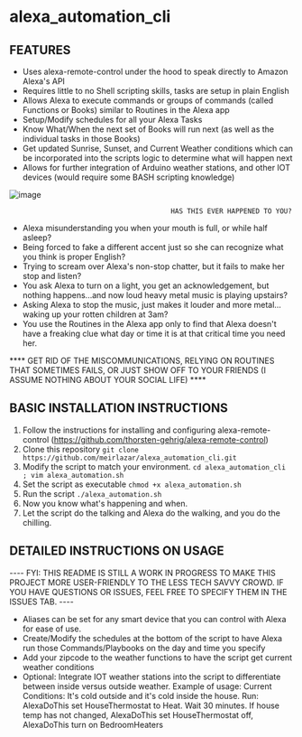 # alexa_automation_cli 

## FEATURES

- Uses alexa-remote-control under the hood to speak directly to Amazon Alexa's API
- Requires little to no Shell scripting skills, tasks are setup in plain English
- Allows Alexa to execute commands or groups of commands (called Functions or Books) similar to Routines in the Alexa app
- Setup/Modify schedules for all your Alexa Tasks
- Know What/When the next set of Books will run next (as well as the individual tasks in those Books)
- Get updated Sunrise, Sunset, and Current Weather conditions which can be incorporated into the scripts logic to determine what will happen next
- Allows for further integration of Arduino weather stations, and other IOT devices (would require some BASH scripting knowledge)

![image](https://github.com/meirlazar/alexa_automation_cli/assets/2780621/2d19e2b2-6c53-40f2-8e1c-684473ac3a2b)

                                            HAS THIS EVER HAPPENED TO YOU?
- Alexa misunderstanding you when your mouth is full, or while half asleep?
- Being forced to fake a different accent just so she can recognize what you think is proper English? 
- Trying to scream over Alexa's non-stop chatter, but it fails to make her stop and listen?
- You ask Alexa to turn on a light, you get an acknowledgement, but nothing happens...and now loud heavy metal music is playing upstairs?
- Asking Alexa to stop the music, just makes it louder and more metal... waking up your rotten children at 3am?
- You use the Routines in the Alexa app only to find that Alexa doesn't have a freaking clue what day or time it is at that critical time you need her.

**** GET RID OF THE MISCOMMUNICATIONS, RELYING ON ROUTINES THAT SOMETIMES FAILS, OR JUST SHOW OFF TO YOUR FRIENDS (I ASSUME NOTHING ABOUT YOUR SOCIAL LIFE) ****

## BASIC INSTALLATION INSTRUCTIONS

1. Follow the instructions for installing and configuring alexa-remote-control (https://github.com/thorsten-gehrig/alexa-remote-control) 
2. Clone this repository 
   ``` git clone https://github.com/meirlazar/alexa_automation_cli.git ```   
4. Modify the script to match your environment.
   ``` cd alexa_automation_cli ; vim alexa_automation.sh ```
6. Set the script as executable
   ``` chmod +x alexa_automation.sh ```
7. Run the script
   ``` ./alexa_automation.sh ```
8. Now you know what's happening and when.
9. Let the script do the talking and Alexa do the walking, and you do the chilling.

## DETAILED INSTRUCTIONS ON USAGE

---- FYI: THIS README IS STILL A WORK IN PROGRESS TO MAKE THIS PROJECT MORE USER-FRIENDLY TO THE LESS TECH SAVVY CROWD. IF YOU HAVE QUESTIONS OR ISSUES, FEEL FREE TO SPECIFY THEM IN THE ISSUES TAB. ----

- Aliases can be set for any smart device that you can control with Alexa for ease of use.
- Create/Modify the schedules at the bottom of the script to have Alexa run those Commands/Playbooks on the day and time you specify
- Add your zipcode to the weather functions to have the script get current weather conditions
- Optional: Integrate IOT weather stations into the script to differentiate between inside versus outside weather.
  Example of usage:
  Current Conditions: It's cold outside and it's cold inside the house.
  Run: AlexaDoThis set HouseThermostat to Heat. Wait 30 minutes. If house temp has not changed, AlexaDoThis set HouseThermostat off, AlexaDoThis turn on BedroomHeaters
   
